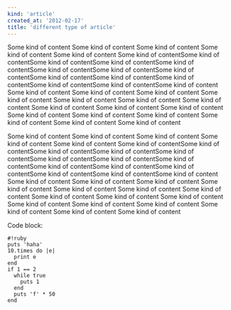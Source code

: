 ```yaml
---
kind: 'article'
created_at: '2012-02-17'
title: 'different type of article'
---
```


Some kind of content Some kind of content Some kind of content Some kind of content Some kind of content Some kind of contentSome kind of contentSome kind of contentSome kind of contentSome kind of contentSome kind of contentSome kind of contentSome kind of contentSome kind of contentSome kind of contentSome kind of contentSome kind of contentSome kind of contentSome kind of content Some kind of content Some kind of content Some kind of content Some kind of content Some kind of content Some kind of content Some kind of content Some kind of content Some kind of content Some kind of content Some kind of content Some kind of content Some kind of content Some kind of content Some kind of content Some kind of content 

Some kind of content Some kind of content Some kind of content Some kind of content Some kind of content Some kind of contentSome kind of contentSome kind of contentSome kind of contentSome kind of contentSome kind of contentSome kind of contentSome kind of contentSome kind of contentSome kind of contentSome kind of contentSome kind of contentSome kind of contentSome kind of content Some kind of content Some kind of content Some kind of content Some kind of content Some kind of content Some kind of content Some kind of content Some kind of content Some kind of content Some kind of content Some kind of content Some kind of content Some kind of content Some kind of content Some kind of content Some kind of content 


Code block:

    #!ruby
    puts 'haha'
    10.times do |e|
      print e
    end
    if 1 == 2
      while true
        puts 1
      end
      puts 'f' * 50
    end
